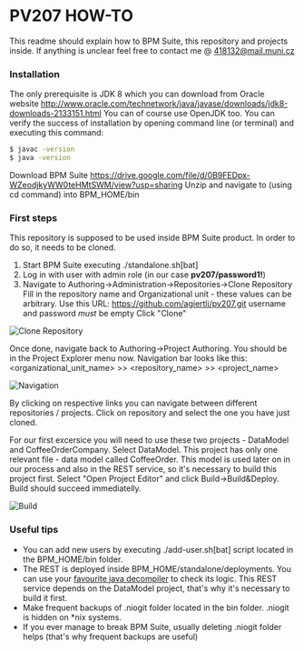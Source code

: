 # PV207 HOW-TO

This readme should explain how to BPM Suite, this repository and projects inside. 
If anything is unclear feel free to contact me @ 418132@mail.muni.cz

### Installation
The only prerequisite is JDK 8 which you can download from Oracle website
http://www.oracle.com/technetwork/java/javase/downloads/jdk8-downloads-2133151.html
You can of course use OpenJDK too.
You can verify the success of installation by opening command line (or terminal) and executing this command:

```bash
$ javac -version
$ java -version
```

Download BPM Suite
https://drive.google.com/file/d/0B9FEDpx-WZeodjkyWW0teHMtSWM/view?usp=sharing
Unzip and navigate to (using cd command) into BPM_HOME/bin


### First steps
This repository is supposed to be used inside BPM Suite product.
In order to do so, it needs to be cloned.

1) Start BPM Suite executing ./standalone.sh[bat]
2) Log in with user with admin role (in our case **pv207/password1!**)
3) Navigate to Authoring->Administration->Repositories->Clone Repository
Fill in the repository name and Organizational unit - these values can be arbitrary.
Use this URL: https://github.com/agiertli/pv207.git
username and password *must* be empty
Click "Clone"

![Clone Repository](https://ctrlv.cz/shots/2017/03/29/2Od3.png)

Once done, navigate back to Authoring->Project Authoring.
You should be in the Project Explorer menu now. Navigation bar looks like this:
<organizational_unit_name>  >> <repository_name> >> <project_name>

![Navigation](https://ctrlv.cz/shots/2017/03/29/MhEi.png)

By clicking on respective links you can navigate between different repositories / projects. 
Click on repository and select the one you have just cloned.


For our first excersice you will need to use these two projects -  DataModel and CoffeeOrderCompany.
Select DataModel.
This project has only one relevant file - data model called CoffeeOrder.
This model is used later on in our process and also in the REST service, so it's necessary to build this project first.
Select "Open Project Editor" and click Build->Build&Deploy.
Build should succeed immediatelly.

![Build](https://ctrlv.cz/shots/2017/03/29/82Be.png)

### Useful tips
* You can add new users by executing ./add-user.sh[bat] script located in the BPM_HOME/bin folder.
* The REST is deployed inside BPM_HOME/standalone/deployments. You can use your [favourite java decompiler](http://jd.benow.ca/) to check its logic. This REST service depends on the DataModel project, that's why it's necessary to build it first.
* Make frequent backups of .niogit folder located in the bin folder. .niogit is hidden on *nix systems. 
* If you ever manage to break BPM Suite, usually deleting .niogit folder helps (that's why frequent backups are useful)


 